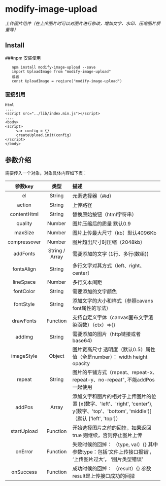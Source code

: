 # modify-image-upload

  *上传图片组件（在上传图片时可以对图片进行修改，增加文字、水印、压缩图片质量等）*

## Install
###npm 安装使用
```
   npm install modify-image-upload --save
   import UploadImage from "modify-image-upload" 
   或者
   const UploadImage = reqiure("modify-image-upload")
```
### 直接引用
```
Html
....
<script src="../lib/index.min.js"></script>
....
<body>
<script>
     var config = {}
	 createUpload.init(config)
</script>
</body>
```
## 参数介绍
需要传入一个对象，对象具体内容如下表：

| 参数key |类型 | 描述 |
| :-------: | :------: | :--------------------------- |
|el|String|元素选择器（#id）|
|action|String|上传路径|
|contentHtml|String|替换原始按钮（html字符串）|
|quality|Number|图片压缩后的质量 默认0.9|
|maxSize|Number|图片上传最大尺寸（kb）默认4096Kb|
|compressover|Number|图片超出尺寸时压缩（2048kb）|
|addFonts|String / Array|需要添加的文字 (1行、多行(数组))|
|fontsAlign|String|多行文字对其方式（left、right、center）|
|lineSpace|Number|多行文本间距|
|fontColor|String|需要添加的文字颜色|
|fontStyle|String|添加文字的大小和样式（参照cavans font属性的写法）|
|drawFonts|Function|支持自定义字体（canvas画布文字渲染函数）（ctx）=>{}|
|addImg|String|需要添加的图片（http链接或者base64)|
|imageStyle|Object| 图片宽高尺寸 透明度（默认0.5）属性值（全是number）： width height opacity|
|repeat|String| 图片的平铺方式（repeat、repeat-x、repeat-y、no-repeat", 不能addPos一起使用|
|addPos|Array| 添加文字和图片的相对于上传图片的位置 [x(数字、'left'、'right', 'center'), y(数字、'top'、'bottom', 'middle')] （默认 ['left', 'top']）|
|startUpload|Function|开始选择图片之前的回掉，如果返回true 则继续，否则停止图片上传|
|onError|Function|失败时候的回掉： （type, val）{} 其中参数type：包括‘文件上传接口报错’， ‘上传图片过大’， ‘图片类型错误’|
|onSuccess|Function|成功时候的回掉： （result）{}  参数result是上传接口成功的回掉|